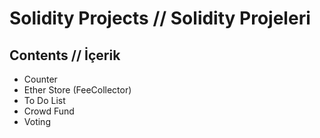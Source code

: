 # Solidity Projects // Solidity Projeleri

## Contents // İçerik

- Counter
- Ether Store (FeeCollector)
- To Do List
- Crowd Fund
- Voting